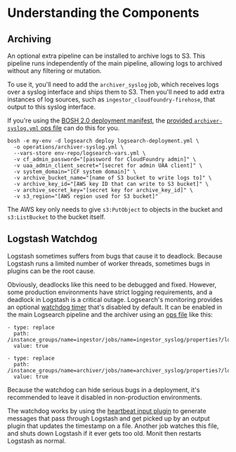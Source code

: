 # Understanding the Components

## Archiving
An optional extra pipeline can be installed to archive logs to S3. This pipeline runs independently of the main pipeline, allowing logs to archived without any filtering or mutation.

To use it, you'll need to add the `archiver_syslog` job, which receives logs over a syslog interface and ships them to S3. Then you'll need to add extra instances of log sources, such as `ingestor_cloudfoundry-firehose`, that output to this syslog interface.

If you're using the [BOSH 2.0 deployment manifest](../deployment/logsearch-deployment.yml), the [provided `archiver-syslog.yml` ops file](../deployment/operations/archiver-syslog.yml) can do this for you.

```
bosh -e my-env -d logsearch deploy logsearch-deployment.yml \
  -o operations/archiver-syslog.yml \
  --vars-store env-repo/logsearch-vars.yml \
  -v cf_admin_password="[password for CloudFoundry admin]" \
  -v uaa_admin_client_secret="[secret for admin UAA client]" \
  -v system_domain="[CF system domain]" \
  -v archive_bucket_name="[name of S3 bucket to write logs to]" \
  -v archive_key_id="[AWS key ID that can write to S3 bucket]" \
  -v archive_secret_key="[secret key for archive_key_id]" \
  -v s3_region="[AWS region used for S3 bucket]"
```

The AWS key only needs to give `s3:PutObject` to objects in the bucket and `s3:ListBucket` to the bucket itself.

## Logstash Watchdog
Logstash sometimes suffers from bugs that cause it to deadlock. Because Logstash runs a limited number of worker threads, sometimes bugs in plugins can be the root cause.

Obviously, deadlocks like this need to be debugged and fixed. However, some production environments have strict logging requirements, and a deadlock in Logstash is a critical outage. Logsearch's monitoring provides an optional [watchdog timer](https://en.wikipedia.org/wiki/Watchdog_timer) that's disabled by default. It can be enabled in the main Logsearch pipeline and the archiver using an [ops file](https://bosh.io/docs/cli-ops-files.html) like this:

```
- type: replace
  path: /instance_groups/name=ingestor/jobs/name=ingestor_syslog/properties?/logstash_ingestor/watchdog/enable
  value: true

- type: replace
  path: /instance_groups/name=archiver/jobs/name=archiver_syslog/properties?/logstash_ingestor/watchdog/enable
  value: true
```

Because the watchdog can hide serious bugs in a deployment, it's recommended to leave it disabled in non-production environments.

The watchdog works by using the [heartbeat input plugin](https://www.elastic.co/guide/en/logstash/current/plugins-inputs-heartbeat.html) to generate messages that pass through Logstash and get picked up by an output plugin that updates the timestamp on a file. Another job watches this file, and shuts down Logstash if it ever gets too old. Monit then restarts Logstash as normal.
